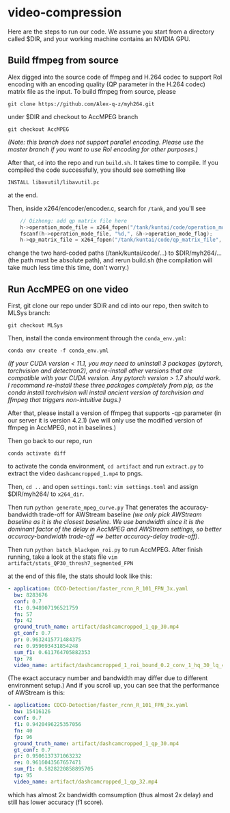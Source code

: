 # video-compression

Here are the steps to run our code. We assume you start from a directory called $DIR, and your working machine contains an NVIDIA GPU.

## Build ffmpeg from source

Alex digged into the source code of ffmpeg and H.264 codec to support RoI encoding with an encoding quality (QP parameter in the H.264 codec) matrix file as the input. To build ffmpeg from source, please 
```
git clone https://github.com/Alex-q-z/myh264.git
```
under $DIR
and checkout to AccMPEG branch
```
git checkout AccMPEG
```

_(Note: this branch does not support parallel encoding. Please use the master branch if you want to use RoI encoding for other purposes.)_

After that, ```cd``` into the repo and run ```build.sh```. It takes time to compile. If you compiled the code successfully, you should see something like
```
INSTALL libavutil/libavutil.pc
```
at the end.

Then, inside x264/encoder/encoder.c, search for ```/tank```, and you'll see
```C++
    // Qizheng: add qp matrix file here
    h->operation_mode_file = x264_fopen("/tank/kuntai/code/operation_mode_file", "r");
    fscanf(h->operation_mode_file, "%d,", &h->operation_mode_flag);
    h->qp_matrix_file = x264_fopen("/tank/kuntai/code/qp_matrix_file", "r");
```
change the two hard-coded paths (/tank/kuntai/code/...) to $DIR/myh264/... (the path must be absolute path), and rerun build.sh (the compilation will take much less time this time, don't worry.)

## Run AccMPEG on one video

First, git clone our repo under $DIR and cd into our repo, then switch to MLSys branch:
```
git checkout MLSys
```

Then, install the conda environment through the ```conda_env.yml```:
```
conda env create -f conda_env.yml
```
_(If your CUDA version < 11.1, you may need to uninstall 3 packages (pytorch, torchvision and detectron2), and re-install other versions that are compatible with your CUDA version. Any pytorch version > 1.7 should work. I recommand re-install these three packages completely from pip, as the conda install torchvision will install ancient version of torchvision and ffmpeg that triggers non-intuitive bugs.)_

After that, please install a version of ffmpeg that supports -qp parameter (in our server it is version 4.2.1) (we will only use the modified version of ffmpeg in AccMPEG, not in baselines.)

Then go back to our repo, run
```
conda activate diff
```
to activate the conda environment, ```cd artifact``` and run ```extract.py``` to extract the video ```dashcamcropped_1.mp4``` to pngs. 

Then, ```cd ..``` and open ```settings.toml```:
```vim settings.toml```
and assign $DIR/myh264/ to ```x264_dir```.

Then run
```python generate_mpeg_curve.py```
That generates the accuracy-bandwidth trade-off for AWStream baseline _(we only pick AWStream baseline as it is the closest baseline. We use bandwidth since it is the dominant factor of the delay in AccMPEG and AWStream settings, so better accuracy-bandwidth trade-off ==> better accuracy-delay trade-off)_.

Then run ```python batch_blackgen_roi.py``` to run AccMPEG. After finish running, take a look at the stats file
```vim artifact/stats_QP30_thresh7_segmented_FPN```

at the end of this file, the stats should look like this:
```yaml
- application: COCO-Detection/faster_rcnn_R_101_FPN_3x.yaml
  bw: 8283676
  conf: 0.7
  f1: 0.948907196521759
  fn: 57
  fp: 42
  ground_truth_name: artifact/dashcamcropped_1_qp_30.mp4
  gt_conf: 0.7
  pr: 0.9632415771484375
  re: 0.959693431854248
  sum_f1: 0.611764705882353
  tp: 78
  video_name: artifact/dashcamcropped_1_roi_bound_0.2_conv_1_hq_30_lq_40_app_FPN.mp4
```
(The exact accuracy number and bandwidth may differ due to different environment setup.)
And if you scroll up, you can see that the performance of AWStream is this:
```yaml
- application: COCO-Detection/faster_rcnn_R_101_FPN_3x.yaml
  bw: 15416126
  conf: 0.7
  f1: 0.9420496225357056
  fn: 40
  fp: 96
  ground_truth_name: artifact/dashcamcropped_1_qp_30.mp4
  gt_conf: 0.7
  pr: 0.9506137371063232
  re: 0.9616043567657471
  sum_f1: 0.5828220858895705
  tp: 95
  video_name: artifact/dashcamcropped_1_qp_32.mp4
```
which has almost 2x bandwidth comsumption (thus almost 2x delay) and still has lower accuracy (f1 score).


